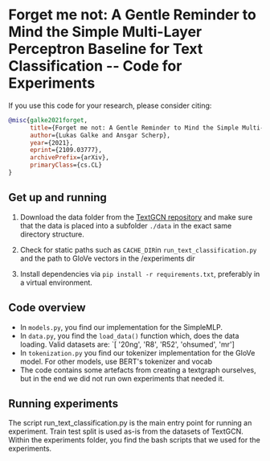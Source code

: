 # Forget me not: A Gentle Reminder to Mind the Simple Multi-Layer Perceptron Baseline for Text Classification -- Code for Experiments

If you use this code for your research, please consider citing:

```bibtex
@misc{galke2021forget,
      title={Forget me not: A Gentle Reminder to Mind the Simple Multi-Layer Perceptron Baseline for Text Classification}, 
      author={Lukas Galke and Ansgar Scherp},
      year={2021},
      eprint={2109.03777},
      archivePrefix={arXiv},
      primaryClass={cs.CL}
}
```

## Get up and running

1. Download the data folder from the [TextGCN repository](https://github.com/lgalke/text_gcn) and make sure that the data is placed into a subfolder `./data` in the exact same directory structure.

2. Check for static paths such as `CACHE_DIR`in `run_text_classification.py` and the path to GloVe vectors in the /experiments dir

3. Install dependencies via `pip install -r requirements.txt`, preferably in a virtual environment.

## Code overview

- In `models.py`, you find our implementation for the SimpleMLP.
- In `data.py`, you find the `load_data()` function which, does the data loading. Valid datasets are: `[ '20ng', 'R8', 'R52', 'ohsumed', 'mr']
- In `tokenization.py` you find our tokenizer implementation for the GloVe model. For other models, use BERT's tokenizer and vocab
- The code contains some artefacts from creating a textgraph ourselves, but in the end we did not run own experiments that needed it.

## Running experiments

The script run\_text\_classification.py is the main entry point for running an experiment.
Train test split is used as-is from the datasets of TextGCN.
Within the experiments folder, you find the bash scripts that we used for the experiments.
